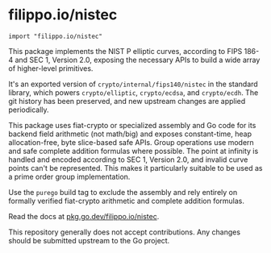 # filippo.io/nistec

```
import "filippo.io/nistec"
```

This package implements the NIST P elliptic curves, according to FIPS 186-4
and SEC 1, Version 2.0, exposing the necessary APIs to build a wide array of
higher-level primitives.

It's an exported version of `crypto/internal/fips140/nistec` in the standard library,
which powers `crypto/elliptic`, `crypto/ecdsa`, and `crypto/ecdh`.
The git history has been preserved, and new upstream changes are applied periodically.

This package uses fiat-crypto or specialized assembly and Go code for its
backend field arithmetic (not math/big) and exposes constant-time, heap
allocation-free, byte slice-based safe APIs. Group operations use modern and
safe complete addition formulas where possible. The point at infinity is
handled and encoded according to SEC 1, Version 2.0, and invalid curve points
can't be represented. This makes it particularly suitable to be used as a
prime order group implementation.

Use the `purego` build tag to exclude the assembly and rely entirely on formally
verified fiat-crypto arithmetic and complete addition formulas.

Read the docs at [pkg.go.dev/filippo.io/nistec](https://pkg.go.dev/filippo.io/nistec).

This repository generally does not accept contributions.
Any changes should be submitted upstream to the Go project.
